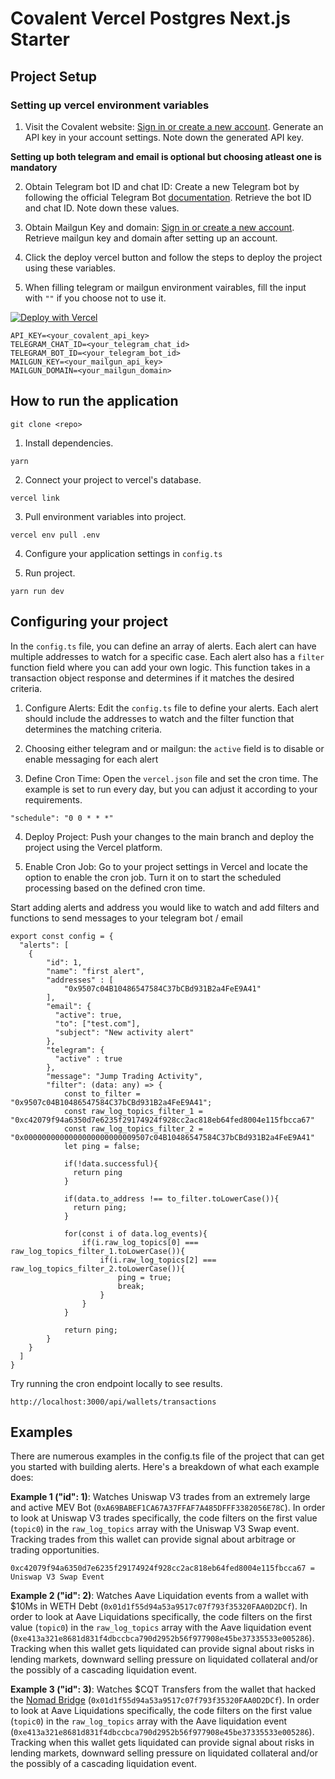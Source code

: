 
# Covalent Vercel Postgres Next.js Starter

## Project Setup

### Setting up vercel environment variables

1. Visit the Covalent website:
[Sign in or create a new account](https://www.covalenthq.com/platform).
Generate an API key in your account settings.
Note down the generated API key.

**Setting up both telegram and email is optional but choosing atleast one is mandatory**

2. Obtain Telegram bot ID and chat ID: Create a new Telegram bot by following the official Telegram Bot [documentation](https://core.telegram.org/bots/api). Retrieve the bot ID and chat ID. Note down these values.

2. Obtain Mailgun Key and domain: [Sign in or create a new account](https://www.mailgun.com/). Retrieve mailgun key and domain after setting up an account.

3. Click the deploy vercel button and follow the steps to deploy the project using these variables.

4. When filling telegram or mailgun environment vairables, fill the input with `""` if you choose not to use it.

[![Deploy with Vercel](https://vercel.com/button)](https://vercel.com/new/clone?repository-url=https%3A%2F%2Fgithub.com%2Fnguyenlejoe%2Fcovalent-wallet-watcher&env=API_KEY,TELEGRAM_CHAT_ID,TELEGRAM_BOT_ID,MAILGUN_KEY,MAILGUN_DOMAIN&stores=%5B%7B%22type%22%3A%22postgres%22%7D%5D)

```
API_KEY=<your_covalent_api_key>
TELEGRAM_CHAT_ID=<your_telegram_chat_id>
TELEGRAM_BOT_ID=<your_telegram_bot_id>
MAILGUN_KEY=<your_mailgun_api_key>
MAILGUN_DOMAIN=<your_mailgun_domain>
```


## How to run the application

```
git clone <repo>
```

1. Install dependencies.
```
yarn
```

2. Connect your project to vercel's database.

```
vercel link
```

3. Pull environment variables into project.
```
vercel env pull .env
```

4. Configure your application settings in `config.ts`

5. Run project.
```
yarn run dev
```

## Configuring your project

In the `config.ts` file, you can define an array of alerts. Each alert can have multiple addresses to watch for a specific case. Each alert also has a `filter` function field where you can add your own logic. This function takes in a transaction object response and determines if it matches the desired criteria.

1. Configure Alerts: Edit the `config.ts` file to define your alerts. Each alert should include the addresses to watch and the filter function that determines the matching criteria.

2. Choosing either telegram and or mailgun: the `active` field is to disable or enable messaging for each alert

3. Define Cron Time: Open the `vercel.json` file and set the cron time. The example is set to run every day, but you can adjust it according to your requirements.

```
"schedule": "0 0 * * *"
```

4. Deploy Project: Push your changes to the main branch and deploy the project using the Vercel platform.

5. Enable Cron Job: Go to your project settings in Vercel and locate the option to enable the cron job. Turn it on to start the scheduled processing based on the defined cron time.

Start adding alerts and address you would like to watch and add filters and functions to send messages to your telegram bot / email



```
export const config = {
  "alerts": [
    {
        "id": 1,
        "name": "first alert",
        "addresses" : [
            "0x9507c04B10486547584C37bCBd931B2a4FeE9A41"
        ],
        "email": {
          "active": true,
          "to": ["test.com"],
          "subject": "New activity alert"
        },
        "telegram": {
          "active" : true
        },
        "message": "Jump Trading Activity",
        "filter": (data: any) => {
            const to_filter = "0x9507c04B10486547584C37bCBd931B2a4FeE9A41";
            const raw_log_topics_filter_1 = "0xc42079f94a6350d7e6235f29174924f928cc2ac818eb64fed8004e115fbcca67"
            const raw_log_topics_filter_2 = "0x0000000000000000000000009507c04B10486547584C37bCBd931B2a4FeE9A41"
            let ping = false;

            if(!data.successful){
              return ping
            }

            if(data.to_address !== to_filter.toLowerCase()){
              return ping;
            }

            for(const i of data.log_events){
                if(i.raw_log_topics[0] === raw_log_topics_filter_1.toLowerCase()){
                    if(i.raw_log_topics[2] === raw_log_topics_filter_2.toLowerCase()){
                        ping = true;
                        break;
                    }
                }
            }

            return ping;
        }
    }
  ]
}
```

Try running the cron endpoint locally to see results.
```
http://localhost:3000/api/wallets/transactions
```


## Examples
There are numerous examples in the config.ts file of the project that can get you started with building alerts. Here's a breakdown of what each example does:

**Example 1 ("id": 1)**: Watches Uniswap V3 trades from an extremely large and active MEV Bot (```0xA69BABEF1CA67A37FFAF7A485DFFF3382056E78C```). In order to look at Uniswap V3 trades specifically, the code filters on the first value (```topic0```) in the ```raw_log_topics``` array with the Uniswap V3 Swap event. Tracking trades from this wallet can provide signal about arbitrage or trading opportunities. 
```
0xc42079f94a6350d7e6235f29174924f928cc2ac818eb64fed8004e115fbcca67 = Uniswap V3 Swap Event
```

**Example 2 ("id": 2)**: Watches Aave Liquidation events from a wallet with $10Ms in WETH Debt (```0x01d1f55d94a53a9517c07f793f35320FAA0D2DCf```). In order to look at Aave Liquidations specifically, the code filters on the first value (```topic0```) in the ```raw_log_topics``` array with the Aave liquidation event (```0xe413a321e8681d831f4dbccbca790d2952b56f977908e45be37335533e005286```). Tracking when this wallet gets liquidated can provide signal about risks in lending markets, downward selling pressure on liquidated collateral and/or the possibly of a cascading liquidation event.

**Example 3 ("id": 3)**: Watches $CQT Transfers from the wallet that hacked the [Nomad Bridge](https://www.theverge.com/2022/8/2/23288785/nomad-bridge-200-million-chaotic-hack-smart-contract-cryptocurrency) (```0x01d1f55d94a53a9517c07f793f35320FAA0D2DCf```). In order to look at Aave Liquidations specifically, the code filters on the first value (```topic0```) in the ```raw_log_topics``` array with the Aave liquidation event (```0xe413a321e8681d831f4dbccbca790d2952b56f977908e45be37335533e005286```). Tracking when this wallet gets liquidated can provide signal about risks in lending markets, downward selling pressure on liquidated collateral and/or the possibly of a cascading liquidation event.



